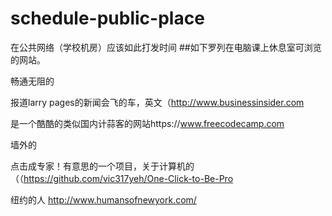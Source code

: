 # schedule-public-place
在公共网络（学校机房）应该如此打发时间
##如下罗列在电脑课上休息室可浏览的网站。

畅通无阻的
  
报道larry pages的新闻会飞的车，英文（http://www.businessinsider.com

是一个酷酷的类似国内计蒜客的网站https://www.freecodecamp.com

墙外的
 
  点击成专家！有意思的一个项目，关于计算机的（（https://github.com/vic317yeh/One-Click-to-Be-Pro
 
  纽约的人   http://www.humansofnewyork.com/

